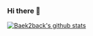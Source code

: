 ### Hi there 👋

[![Baek2back's github stats](https://github-readme-stats.vercel.app/api?username=Baek2back&show_icons=true&count_private=true&theme=onedark)](https://github.com/anuraghazra/github-readme-stats)
<!--
**Baek2back/Baek2back** is a ✨ _special_ ✨ repository because its `README.md` (this file) appears on your GitHub profile.

Here are some ideas to get you started:

- 🔭 I’m currently working on ...
- 🌱 I’m currently learning ...
- 👯 I’m looking to collaborate on ...
- 🤔 I’m looking for help with ...
- 💬 Ask me about ...
- 📫 How to reach me: ...
- 😄 Pronouns: ...
- ⚡ Fun fact: ...
-->
